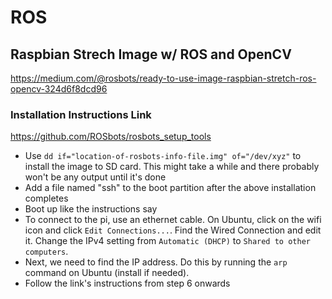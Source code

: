 # ROS

## Raspbian Strech Image w/ ROS and OpenCV
https://medium.com/@rosbots/ready-to-use-image-raspbian-stretch-ros-opencv-324d6f8dcd96

### Installation Instructions Link
https://github.com/ROSbots/rosbots_setup_tools
* Use ```dd if="location-of-rosbots-info-file.img" of="/dev/xyz"``` to install the image to SD card. This might take a while and there probably won't be any output until it's done
* Add a file named "ssh" to the boot partition after the above installation completes
* Boot up like the instructions say
* To connect to the pi, use an ethernet cable. On Ubuntu, click on the wifi icon and click `Edit Connections...`. Find the Wired Connection and edit it. Change the IPv4 setting from `Automatic (DHCP)` to `Shared to other computers`.
* Next, we need to find the IP address. Do this by running the `arp` command on Ubuntu (install if needed).
* Follow the link's instructions from step 6 onwards
